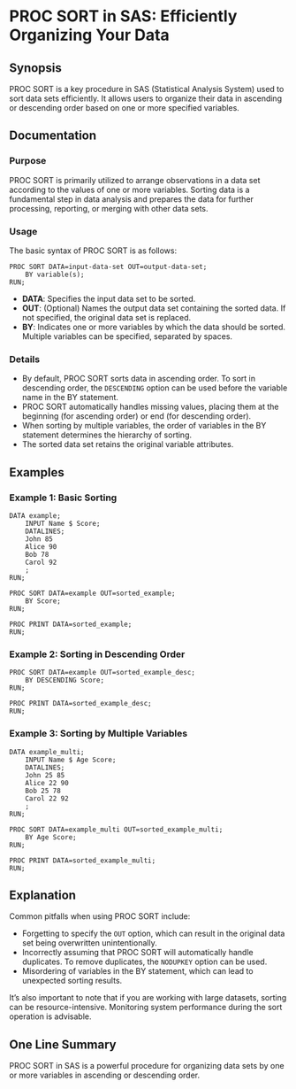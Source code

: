 <!--
Meta Description: # PROC SORT in SAS: Efficiently Organizing Your Data ## Synopsis PROC SORT is a key procedure in SAS (Statistical Analysis System) used to sort data s...
Meta Keywords: data, proc, sort, variables, run
-->

# PROC SORT in SAS: Efficiently Organizing Your Data

## Synopsis
PROC SORT is a key procedure in SAS (Statistical Analysis System) used to sort data sets efficiently. It allows users to organize their data in ascending or descending order based on one or more specified variables.

## Documentation

### Purpose
PROC SORT is primarily utilized to arrange observations in a data set according to the values of one or more variables. Sorting data is a fundamental step in data analysis and prepares the data for further processing, reporting, or merging with other data sets.

### Usage
The basic syntax of PROC SORT is as follows:

```sas
PROC SORT DATA=input-data-set OUT=output-data-set;
    BY variable(s);
RUN;
```

- **DATA**: Specifies the input data set to be sorted.
- **OUT**: (Optional) Names the output data set containing the sorted data. If not specified, the original data set is replaced.
- **BY**: Indicates one or more variables by which the data should be sorted. Multiple variables can be specified, separated by spaces.

### Details
- By default, PROC SORT sorts data in ascending order. To sort in descending order, the `DESCENDING` option can be used before the variable name in the BY statement.
- PROC SORT automatically handles missing values, placing them at the beginning (for ascending order) or end (for descending order).
- When sorting by multiple variables, the order of variables in the BY statement determines the hierarchy of sorting.
- The sorted data set retains the original variable attributes.

## Examples

### Example 1: Basic Sorting
```sas
DATA example;
    INPUT Name $ Score;
    DATALINES;
    John 85
    Alice 90
    Bob 78
    Carol 92
    ;
RUN;

PROC SORT DATA=example OUT=sorted_example;
    BY Score;
RUN;

PROC PRINT DATA=sorted_example;
RUN;
```

### Example 2: Sorting in Descending Order
```sas
PROC SORT DATA=example OUT=sorted_example_desc;
    BY DESCENDING Score;
RUN;

PROC PRINT DATA=sorted_example_desc;
RUN;
```

### Example 3: Sorting by Multiple Variables
```sas
DATA example_multi;
    INPUT Name $ Age Score;
    DATALINES;
    John 25 85
    Alice 22 90
    Bob 25 78
    Carol 22 92
    ;
RUN;

PROC SORT DATA=example_multi OUT=sorted_example_multi;
    BY Age Score;
RUN;

PROC PRINT DATA=sorted_example_multi;
RUN;
```

## Explanation
Common pitfalls when using PROC SORT include:
- Forgetting to specify the `OUT` option, which can result in the original data set being overwritten unintentionally.
- Incorrectly assuming that PROC SORT will automatically handle duplicates. To remove duplicates, the `NODUPKEY` option can be used.
- Misordering of variables in the BY statement, which can lead to unexpected sorting results.

It’s also important to note that if you are working with large datasets, sorting can be resource-intensive. Monitoring system performance during the sort operation is advisable.

## One Line Summary
PROC SORT in SAS is a powerful procedure for organizing data sets by one or more variables in ascending or descending order.